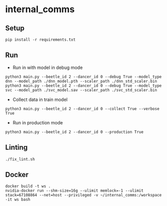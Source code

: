 # internal_comms

## Setup
```
pip install -r requirements.txt
```

## Run 
- Run in with model in debug mode
```
python3 main.py --beetle_id 2 --dancer_id 0 --debug True --model_type dnn --model_path ./dnn_model.pth --scaler_path ./dnn_std_scaler.bin
python3 main.py --beetle_id 2 --dancer_id 0 --debug True --model_type svc --model_path ./svc_model.sav --scaler_path ./svc_std_scaler.bin
```
- Collect data in train model
```
python3 main.py --beetle_id 2 --dancer_id 0 --collect True --verbose True
```
- Run in production mode
```
python3 main.py --beetle_id 2 --dancer_id 0 --production True
```

## Linting
```
./fix_lint.sh
```

## Docker
```
docker build -t ws .
nvidia-docker run --shm-size=16g --ulimit memlock=-1 --ulimit stack=67108864 --net=host --privileged -v ~/internal_comms:/workspace -it ws bash
```